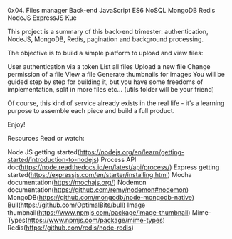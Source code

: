0x04. Files manager
Back-end
JavaScript
ES6
NoSQL
MongoDB
Redis
NodeJS
ExpressJS
Kue


This project is a summary of this back-end trimester: authentication, NodeJS, MongoDB, Redis, pagination and background processing.

The objective is to build a simple platform to upload and view files:

User authentication via a token
List all files
Upload a new file
Change permission of a file
View a file
Generate thumbnails for images
You will be guided step by step for building it, but you have some freedoms of implementation, split in more files etc… (utils folder will be your friend)

Of course, this kind of service already exists in the real life - it’s a learning purpose to assemble each piece and build a full product.

Enjoy!




Resources
Read or watch:

Node JS getting started(https://nodejs.org/en/learn/getting-started/introduction-to-nodejs)
Process API doc(https://node.readthedocs.io/en/latest/api/process/)
Express getting started(https://expressjs.com/en/starter/installing.html)
Mocha documentation(https://mochajs.org/)
Nodemon documentation(https://github.com/remy/nodemon#nodemon)
MongoDB(https://github.com/mongodb/node-mongodb-native)
Bull(https://github.com/OptimalBits/bull)
Image thumbnail(https://www.npmjs.com/package/image-thumbnail)
Mime-Types(https://www.npmjs.com/package/mime-types)
Redis(https://github.com/redis/node-redis)



